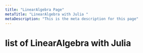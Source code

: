 ```yaml
---
title: "LinearAlgebra Page"
metaTitle: "LinearAlgebra with Julia "
metaDescription: "This is the meta description for this page"
---
```



# list of LinearAlgebra with Julia




